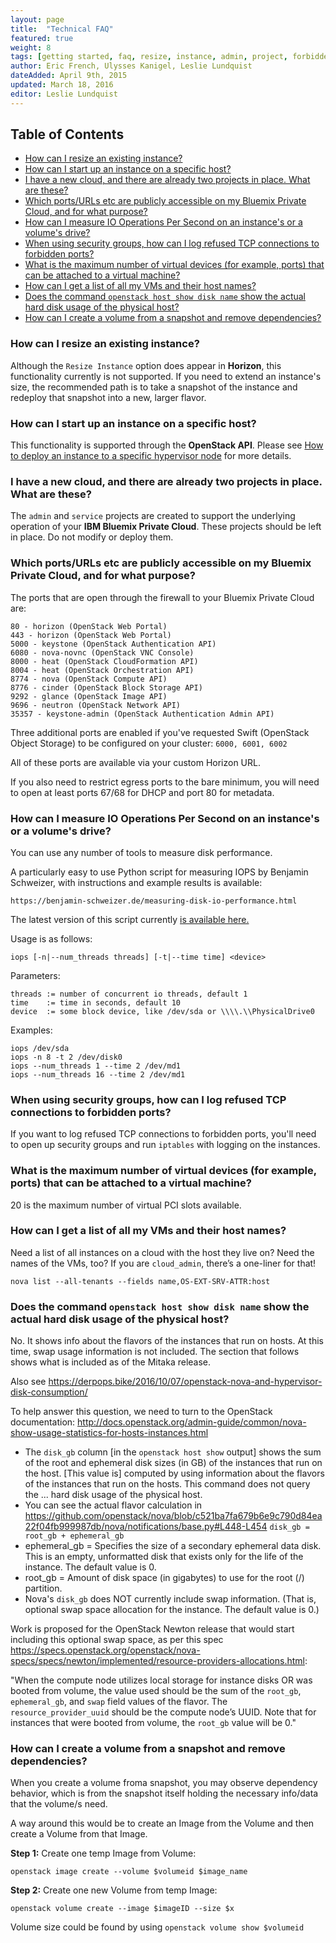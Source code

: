 ```yaml
---
layout: page
title:  "Technical FAQ"
featured: true
weight: 8
tags: [getting started, faq, resize, instance, admin, project, forbidden ports, ports, security groups]
author: Eric French, Ulysses Kanigel, Leslie Lundquist
dateAdded: April 9th, 2015
updated: March 18, 2016
editor: Leslie Lundquist
---
```


## Table of Contents

 * [How can I resize an existing instance?](#how-can-i-resize-an-existing-instance)
 * [How can I start up an instance on a specific host?](#how-can-i-start-up-an-instance-on-a-specific-host)
 * [I have a new cloud, and there are already two projects in place. What are these?](#i-have-a-new-cloud-and-there-are-already-two-projects-in-place-what-are-these)
 * [Which ports/URLs etc are publicly accessible on my Bluemix Private Cloud, and for what purpose?](#which-ports-urls-etc-are-publicly-accessible-on-my-bluemix-private-cloud-and-for-what-purpose)
 * [How can I measure IO Operations Per Second on an instance's or a volume's drive?](#how-can-i-measure-io-operations-per-second-on-an-instances-or-a-volumes-drive)
 * [When using security groups, how can I log refused TCP connections to forbidden ports?](#when-using-security-groups-how-can-i-log-refused-tcp-connections-to-forbidden-ports)
 * [What is the maximum number of virtual devices (for example, ports) that can be attached to a virtual machine?](#what-is-the-maximum-number-of-virtual-devices-for-example-ports-that-can-be-attached-to-a-virtual-machine)
 * [How can I get a list of all my VMs and their host names?](#how-can-i-get-a-list-of-all-my-vms-and-their-host-names)
 * [Does the command `openstack host show disk name` show the actual hard disk usage of the physical host?](#does-the-command-openstack-host-show-disk-name-show-the-actual-hard-disk-usage-of-the-physical-host)
 * [How can I create a volume from a snapshot and remove dependencies?](#how-can-i-create-a-volume-from-a-snapshot-and-remove-dependencies)
 
### How can I resize an existing instance?

Although the `Resize Instance` option does appear in **Horizon**, this functionality currently is not supported. If you need to extend an instance's size, the recommended path is to take a snapshot of the instance and redeploy that snapshot into a new, larger flavor.


### How can I start up an instance on a specific host?
This functionality is supported through the **OpenStack API**.  Please see [How to deploy an instance to a specific hypervisor node](http://ibm-blue-box-help.github.io/help-documentation/nova/deploy-to-specific-hypervisor/) for more details.


### I have a new cloud, and there are already two projects in place. What are these?

The `admin` and `service` projects are created to support the underlying operation of your **IBM Bluemix Private Cloud**. These projects should be left in place. Do not modify or deploy them.


### Which ports/URLs etc are publicly accessible on my Bluemix Private Cloud, and for what purpose?

The ports that are open through the firewall to your Bluemix Private Cloud are:

```
80 - horizon (OpenStack Web Portal)
443 - horizon (OpenStack Web Portal)
5000 - keystone (OpenStack Authentication API)
6080 - nova-novnc (OpenStack VNC Console)
8000 - heat (OpenStack CloudFormation API)
8004 - heat (OpenStack Orchestration API)
8774 - nova (OpenStack Compute API)
8776 - cinder (OpenStack Block Storage API)
9292 - glance (OpenStack Image API)
9696 - neutron (OpenStack Network API)
35357 - keystone-admin (OpenStack Authentication Admin API)
```

Three additional ports are enabled if you've requested Swift (OpenStack Object Storage) to be configured on your cluster: `6000, 6001, 6002`

All of these ports are available via your custom Horizon URL.

If you also need to restrict egress ports to the bare minimum, you will need to open at least ports 67/68 for DHCP and port 80 for metadata.

### How can I measure IO Operations Per Second on an instance's or a volume's drive?


You can use any number of tools to measure disk performance.

A particularly easy to use Python script for measuring IOPS by Benjamin Schweizer, with instructions and example results is available:

`https://benjamin-schweizer.de/measuring-disk-io-performance.html`

The latest version of this script currently [is available here.](https://benjamin-schweizer.de/files/iops/iops-2011-02-11)

Usage is as follows: 

    iops [-n|--num_threads threads] [-t|--time time] <device> 

Parameters:

    threads := number of concurrent io threads, default 1
    time    := time in seconds, default 10
    device  := some block device, like /dev/sda or \\\\.\\PhysicalDrive0

Examples:

    iops /dev/sda
    iops -n 8 -t 2 /dev/disk0
    iops --num_threads 1 --time 2 /dev/md1
    iops --num_threads 16 --time 2 /dev/md1

### When using security groups, how can I log refused TCP connections to forbidden ports?

If you want to log refused TCP connections to forbidden ports, you'll need to open up security groups and run `iptables` with logging on the instances.

### What is the maximum number of virtual devices (for example, ports) that can be attached to a virtual machine?

20 is the maximum number of virtual PCI slots available. 

### How can I get a list of all my VMs and their host names?

Need a list of all instances on a cloud with the host they live on? Need the names of the VMs, too? 
If you are `cloud_admin`, there’s a one-liner for that!

```
nova list --all-tenants --fields name,OS-EXT-SRV-ATTR:host

```
### Does the command `openstack host show disk name` show the actual hard disk usage of the physical host?

No. It shows info about the flavors of the instances that run on hosts. At this time, swap usage information is not included. The section that follows shows what is included as of the Mitaka release.

Also see https://derpops.bike/2016/10/07/openstack-nova-and-hypervisor-disk-consumption/

To help answer this question, we need to turn to the OpenStack documentation: http://docs.openstack.org/admin-guide/common/nova-show-usage-statistics-for-hosts-instances.html

 * The `disk_gb` column [in the `openstack host show` output] shows the sum of the root and ephemeral disk sizes (in GB) of the instances that run on the host. [This value is] computed by using information about the flavors of the instances that run on the hosts. This command does not query the ... hard disk usage of the physical host.
 * You can see the actual flavor calculation in https://github.com/openstack/nova/blob/c521ba7fa679b6e9c790d84ea22f04fb999987db/nova/notifications/base.py#L448-L454 `disk_gb = root_gb + ephemeral_gb`
 * ephemeral_gb = Specifies the size of a secondary ephemeral data disk. This is an empty, unformatted disk that exists only for the life of the instance. The default value is 0. 
 * root_gb = Amount of disk space (in gigabytes) to use for the root (/) partition.
 * Nova's `disk_gb` does NOT currently include swap information. (That is, optional swap space allocation for the instance. The default value is 0.)

Work is proposed for the OpenStack Newton release that would start including this optional swap space, as per this spec  https://specs.openstack.org/openstack/nova-specs/specs/newton/implemented/resource-providers-allocations.html: 

"When the compute node utilizes local storage for instance disks OR was booted from volume, the value used should be the sum of the `root_gb`, `ephemeral_gb`, and `swap` field values of the flavor. The `resource_provider_uuid` should be the compute node’s UUID. Note that for instances that were booted from volume, the `root_gb` value will be 0." 

### How can I create a volume from a snapshot and remove dependencies?

When you create a volume froma snapshot, you may observe dependency behavior, which is from the snapshot itself holding the necessary info/data that the volume/s need.

A way around this would be to create an Image from the Volume and then create a Volume from that Image.

**Step 1:** Create one temp Image from Volume:

```
openstack image create --volume $volumeid $image_name
```

**Step 2:** Create one new Volume from temp Image:

```
openstack volume create --image $imageID --size $x
```
Volume size could be found by  using `openstack volume show $volumeid`

